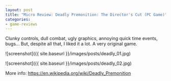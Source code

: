 ```yaml
---
layout: post
title: "Micro Review: Deadly Premonition: The Director's Cut (PC Game)"
categories:
- game-reviews
---
```


Clunky controls, dull combat, ugly graphics, annoying quick time events, bugs... But, despite all that, I liked it a lot. A very original game.

![screenshot]({{ site.baseurl }}/images/posts/deadly_01.jpg)

![screenshot]({{ site.baseurl }}/images/posts/deadly_02.jpg)

<p>More info: <a href="https://en.wikipedia.org/wiki/Deadly_Premonition">https://en.wikipedia.org/wiki/Deadly_Premonition</a><p>

